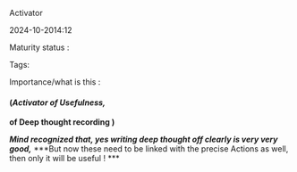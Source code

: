 Activator

2024-10-2014:12

Maturity  status : 

Tags: 

Importance/what is this  : 



#### (***Activator of Usefulness,***

**of Deep thought recording )**

***Mind recognized that, yes writing deep thought off clearly is very very good,*** 
***But now these need to be linked with the precise Actions as well, 
then only it will be useful ! *** 